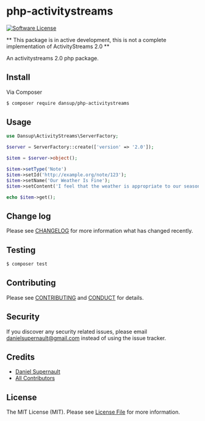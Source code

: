 # php-activitystreams

[![Software License][ico-license]](LICENSE.md)

** This package is in active development, this is not a complete implementation of ActivityStreams 2.0 **

An activitystreams 2.0 php package.

## Install

Via Composer

``` bash
$ composer require dansup/php-activitystreams
```

## Usage
``` php
use Dansup\ActivityStreams\ServerFactory;

$server = ServerFactory::create(['version' => '2.0']);

$item = $server->object();

$item->setType('Note')
$item->setId('http://example.org/note/123');
$item->setName('Our Weather Is Fine');
$item->setContent('I feel that the weather is appropriate to our season and location.');

echo $item->get();
```


## Change log

Please see [CHANGELOG](CHANGELOG.md) for more information what has changed recently.

## Testing

``` bash
$ composer test
```

## Contributing

Please see [CONTRIBUTING](CONTRIBUTING.md) and [CONDUCT](CONDUCT.md) for details.

## Security

If you discover any security related issues, please email danielsupernault@gmail.com instead of using the issue tracker.

## Credits

- [Daniel Supernault][link-author]
- [All Contributors][link-contributors]

## License

The MIT License (MIT). Please see [License File](LICENSE.md) for more information.

[ico-version]: https://img.shields.io/packagist/v/dansup/php-activitystreams.svg?style=flat-square
[ico-license]: https://img.shields.io/badge/license-MIT-brightgreen.svg?style=flat-square
[ico-travis]: https://img.shields.io/travis/dansup/php-activitystreams/master.svg?style=flat-square
[ico-scrutinizer]: https://img.shields.io/scrutinizer/coverage/g/dansup/php-activitystreams.svg?style=flat-square
[ico-code-quality]: https://img.shields.io/scrutinizer/g/dansup/php-activitystreams.svg?style=flat-square
[ico-downloads]: https://img.shields.io/packagist/dt/dansup/php-activitystreams.svg?style=flat-square

[link-packagist]: https://packagist.org/packages/dansup/php-activitystreams
[link-travis]: https://travis-ci.org/dansup/php-activitystreams
[link-scrutinizer]: https://scrutinizer-ci.com/g/dansup/php-activitystreams/code-structure
[link-code-quality]: https://scrutinizer-ci.com/g/dansup/php-activitystreams
[link-downloads]: https://packagist.org/packages/dansup/php-activitystreams
[link-author]: https://github.com/dansup
[link-contributors]: ../../contributors
